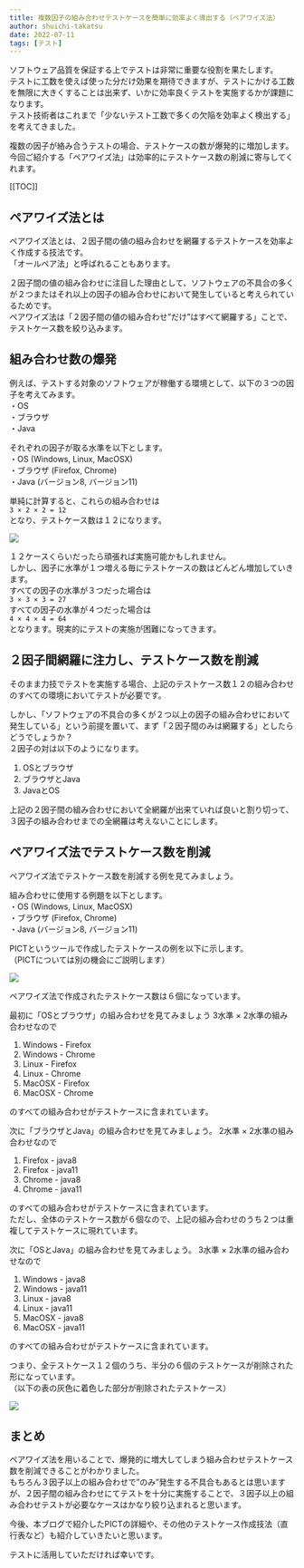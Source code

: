 ```yaml
---
title: 複数因子の組み合わせテストケースを簡単に効率よく導出する（ペアワイズ法）
author: shuichi-takatsu
date: 2022-07-11
tags: [テスト]
---
```


ソフトウェア品質を保証する上でテストは非常に重要な役割を果たします。  
テストに工数を使えば使った分だけ効果を期待できますが、テストにかける工数を無限に大きくすることは出来ず、いかに効率良くテストを実施するかが課題になります。  
テスト技術者はこれまで「少ないテスト工数で多くの欠陥を効率よく検出する」を考えてきました。  

複数の因子が絡み合うテストの場合、テストケースの数が爆発的に増加します。  
今回ご紹介する「ペアワイズ法」は効率的にテストケース数の削減に寄与してくれます。

[[TOC]]

## ペアワイズ法とは

ペアワイズ法とは、２因子間の値の組み合わせを網羅するテストケースを効率よく作成する技法です。  
「オールペア法」と呼ばれることもあります。  

２因子間の値の組み合わせに注目した理由として、ソフトウェアの不具合の多くが２つまたはそれ以上の因子の組み合わせにおいて発生していると考えられているためです。  
ペアワイズ法は「２因子間の値の組み合わせ”だけ”はすべて網羅する」ことで、テストケース数を絞り込みます。

## 組み合わせ数の爆発

例えば、テストする対象のソフトウェアが稼働する環境として、以下の３つの因子を考えてみます。  
・OS  
・ブラウザ   
・Java  

それぞれの因子が取る水準を以下とします。  
・OS (Windows, Linux, MacOSX)  
・ブラウザ (Firefox, Chrome)  
・Java (バージョン8, バージョン11)  

単純に計算すると、これらの組み合わせは  
`3 × 2 × 2 = 12`  
となり、テストケース数は１２になります。

![](https://gyazo.com/c609ab132b41d925485536e734a929d7.png)

１２ケースくらいだったら頑張れば実施可能かもしれません。  
しかし、因子に水準が１つ増える毎にテストケースの数はどんどん増加していきます。  
すべての因子の水準が３つだった場合は  
`3 × 3 × 3 = 27`  
すべての因子の水準が４つだった場合は  
`4 × 4 × 4 = 64`  
となります。現実的にテストの実施が困難になってきます。

## ２因子間網羅に注力し、テストケース数を削減

そのまま力技でテストを実施する場合、上記のテストケース数１２の組み合わせのすべての環境においてテストが必要です。  

しかし、「ソフトウェアの不具合の多くが２つ以上の因子の組み合わせにおいて発生している」という前提を置いて、まず「２因子間のみは網羅する」としたらどうでしょうか？  
２因子の対は以下のようになります。

1. OSとブラウザ  
2. ブラウザとJava  
3. JavaとOS  

上記の２因子間の組み合わせにおいて全網羅が出来ていれば良いと割り切って、３因子の組み合わせまでの全網羅は考えないことにします。

## ペアワイズ法でテストケース数を削減

ペアワイズ法でテストケース数を削減する例を見てみましょう。

組み合わせに使用する例題を以下とします。  
・OS (Windows, Linux, MacOSX)  
・ブラウザ (Firefox, Chrome)  
・Java (バージョン8, バージョン11)  

PICTというツールで作成したテストケースの例を以下に示します。    
（PICTについては別の機会にご説明します）

![](https://gyazo.com/af55d41f4862cb9d194ad6a52da51dc8.png)

ペアワイズ法で作成されたテストケース数は６個になっています。

最初に「OSとブラウザ」の組み合わせを見てみましょう
3水準 × 2水準の組み合わせなので

1. Windows - Firefox  
2. Windows - Chrome
3. Linux - Firefox 
4. Linux - Chrome 
5. MacOSX - Firefox 
6. MacOSX - Chrome 

のすべての組み合わせがテストケースに含まれています。  

次に「ブラウザとJava」の組み合わせを見てみましょう。
2水準 × 2水準の組み合わせなので

1. Firefox - java8
2. Firefox - java11
3. Chrome - java8
4. Chrome - java11

のすべての組み合わせがテストケースに含まれています。  
ただし、全体のテストケース数が６個なので、上記の組み合わせのうち２つは重複してテストケースに現れています。  

次に「OSとJava」の組み合わせを見てみましょう。
3水準 × 2水準の組み合わせなので

1. Windows - java8  
2. Windows - java11
3. Linux - java8 
4. Linux - java11 
5. MacOSX - java8 
6. MacOSX - java11 

のすべての組み合わせがテストケースに含まれています。  

つまり、全テストケース１２個のうち、半分の６個のテストケースが削除された形になっています。  
（以下の表の灰色に着色した部分が削除されたテストケース）

![](https://gyazo.com/88954d16b61e686bd4e87aac0dfeda34.png)

## まとめ

ペアワイズ法を用いることで、爆発的に増大してしまう組み合わせテストケース数を削減できることがわかりました。  
もちろん３因子以上の組み合わせで”のみ”発生する不具合もあるとは思いますが、２因子間の組み合わせにてテストを十分に実施することで、３因子以上の組み合わせテストが必要なケースはかなり絞り込まれると思います。  

今後、本ブログで紹介したPICTの詳細や、その他のテストケース作成技法（直行表など）も紹介していきたいと思います。

テストに活用していただければ幸いです。
